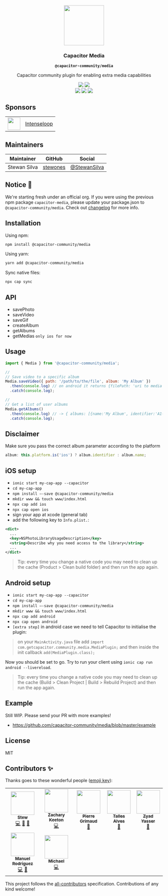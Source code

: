 <p align="center"><br><img src="https://user-images.githubusercontent.com/236501/85893648-1c92e880-b7a8-11ea-926d-95355b8175c7.png" width="128" height="128" /></p>
<h3 align="center">Capacitor Media</h3>
<p align="center"><strong><code>@capacitor-community/media</code></strong></p>
<p align="center">
  Capacitor community plugin for enabling extra media capabilities
</p>

<p align="center">
  <img src="https://img.shields.io/maintenance/yes/2022?style=flat-square" />
  <a href="https://www.npmjs.com/package/@capacitor-community/media"><img src="https://img.shields.io/npm/l/@capacitor-community/media?style=flat-square" /></a>
<br>
  <a href="https://www.npmjs.com/package/@capacitor-community/media"><img src="https://img.shields.io/npm/dw/@capacitor-community/media?style=flat-square" /></a>
  <a href="https://www.npmjs.com/package/@capacitor-community/media"><img src="https://img.shields.io/npm/v/@capacitor-community/media?style=flat-square" /></a>
  <!-- ALL-CONTRIBUTORS-BADGE:START - Do not remove or modify this section -->
<a href="#contributors"><img src="https://img.shields.io/badge/all%20contributors-7-orange?style=flat-square" /></a>
<!-- ALL-CONTRIBUTORS-BADGE:END -->

</p>

## Sponsors

<table>
  <tr>
    <td align="center">
      <a href="https://intenseloop.com">
      <img src="https://static.intenseloop.com/assets/logo-512x512.png" width="40" />
      </a>
    </td>
    <td>
      <a href="https://intenseloop.com">
      Intenseloop
      </a>
    </td>
  </tr>
</table>


## Maintainers

| Maintainer   | GitHub                                | Social                                          |
| ------------ | ------------------------------------- | ----------------------------------------------- |
| Stewan Silva | [stewones](https://github.com/stewones) | [@StewanSilva](https://twitter.com/stewones) |

## Notice 🚀

We're starting fresh under an official org. If you were using the previous npm package `capacitor-media`, please update your package.json to `@capacitor-community/media`. Check out [changelog](/CHANGELOG.md) for more info.

## Installation

Using npm:

```bash
npm install @capacitor-community/media
```

Using yarn:

```bash
yarn add @capacitor-community/media
```

Sync native files:

```bash
npx cap sync
```

## API

- savePhoto
- saveVideo
- saveGif
- createAlbum
- getAlbums
- getMedias `only ios for now`

## Usage

```js
import { Media } from '@capacitor-community/media';

//
// Save video to a specific album
Media.saveVideo({ path: '/path/to/the/file', album: 'My Album' })
  .then(console.log) // on android it returns {filePath: 'uri to media'}
  .catch(console.log);

//
// Get a list of user albums
Media.getAlbums()
  .then(console.log) // -> { albums: [{name:'My Album', identifier:'A1-B2-C3-D4'}, {name:'My Another Album', identifier:'E5-F6-G7-H8'}]}
  .catch(console.log);
```

## Disclaimer

Make sure you pass the correct album parameter according to the platform

```js
album: this.platform.is('ios') ? album.identifier : album.name;
```

## iOS setup

- `ionic start my-cap-app --capacitor`
- `cd my-cap-app`
- `npm install —-save @capacitor-community/media`
- `mkdir www && touch www/index.html`
- `npx cap add ios`
- `npx cap open ios`
- sign your app at xcode (general tab)
- add the following key to `Info.plist.`:

```xml
<dict>
  ...
  <key>NSPhotoLibraryUsageDescription</key>
  <string>Describe why you need access to the library</string>
  ...
</dict>
```

> Tip: every time you change a native code you may need to clean up the cache (Product > Clean build folder) and then run the app again.

## Android setup

- `ionic start my-cap-app --capacitor`
- `cd my-cap-app`
- `npm install —-save @capacitor-community/media`
- `mkdir www && touch www/index.html`
- `npx cap add android`
- `npx cap open android`
- `[extra step]` in android case we need to tell Capacitor to initialise the plugin:

> on your `MainActivity.java` file add `import com.getcapacitor.community.media.MediaPlugin;` and then inside the init callback `add(MediaPlugin.class);`

Now you should be set to go. Try to run your client using `ionic cap run android --livereload`.

> Tip: every time you change a native code you may need to clean up the cache (Build > Clean Project | Build > Rebuild Project) and then run the app again.

## Example

Still WIP. Please send your PR with more examples!

- https://github.com/capacitor-community/media/blob/master/example

## License

MIT

## Contributors ✨

Thanks goes to these wonderful people ([emoji key](https://allcontributors.org/docs/en/emoji-key)):

<!-- ALL-CONTRIBUTORS-LIST:START - Do not remove or modify this section -->
<!-- prettier-ignore-start -->
<!-- markdownlint-disable -->
<table>
  <tr>
    <td align="center"><a href="https://twitter.com/StewanSilva"><img src="https://avatars1.githubusercontent.com/u/719763?v=4?s=75" width="75px;" alt=""/><br /><sub><b>Stew</b></sub></a><br /><a href="https://github.com/capacitor-community/media/commits?author=stewwan" title="Code">💻</a> <a href="https://github.com/capacitor-community/media/commits?author=stewwan" title="Documentation">📖</a> <a href="#maintenance-stewwan" title="Maintenance">🚧</a></td>
    <td align="center"><a href="https://github.com/zakton5"><img src="https://avatars1.githubusercontent.com/u/7013396?v=4?s=75" width="75px;" alt=""/><br /><sub><b>Zachary Keeton</b></sub></a><br /><a href="https://github.com/capacitor-community/media/commits?author=zakton5" title="Code">💻</a></td>
    <td align="center"><a href="https://github.com/pgrimaud"><img src="https://avatars.githubusercontent.com/u/1866496?v=4?s=75" width="75px;" alt=""/><br /><sub><b>Pierre Grimaud</b></sub></a><br /><a href="https://github.com/capacitor-community/media/commits?author=pgrimaud" title="Documentation">📖</a></td>
    <td align="center"><a href="https://www.kuau.com.br/"><img src="https://avatars.githubusercontent.com/u/14003158?v=4?s=75" width="75px;" alt=""/><br /><sub><b>Talles Alves</b></sub></a><br /><a href="#maintenance-tallesventura" title="Maintenance">🚧</a></td>
    <td align="center"><a href="https://www.zyadyasser.net/"><img src="https://avatars.githubusercontent.com/u/38470992?v=4?s=75" width="75px;" alt=""/><br /><sub><b>Zyad Yasser</b></sub></a><br /><a href="#maintenance-zyad-yasser" title="Maintenance">🚧</a></td>
  </tr>
  <tr>
    <td align="center"><a href="https://github.com/dragermrb"><img src="https://avatars.githubusercontent.com/u/11479696?v=4?s=75" width="75px;" alt=""/><br /><sub><b>Manuel Rodríguez</b></sub></a><br /><a href="https://github.com/capacitor-community/media/commits?author=dragermrb" title="Code">💻</a> <a href="#maintenance-dragermrb" title="Maintenance">🚧</a></td>
    <td align="center"><a href="https://github.com/Gr1zlY"><img src="https://avatars.githubusercontent.com/u/195971?v=4?s=75" width="75px;" alt=""/><br /><sub><b>Michael</b></sub></a><br /><a href="https://github.com/capacitor-community/media/commits?author=Gr1zlY" title="Code">💻</a></td>
  </tr>
</table>

<!-- markdownlint-restore -->
<!-- prettier-ignore-end -->

<!-- ALL-CONTRIBUTORS-LIST:END -->

This project follows the [all-contributors](https://github.com/all-contributors/all-contributors) specification. Contributions of any kind welcome!
